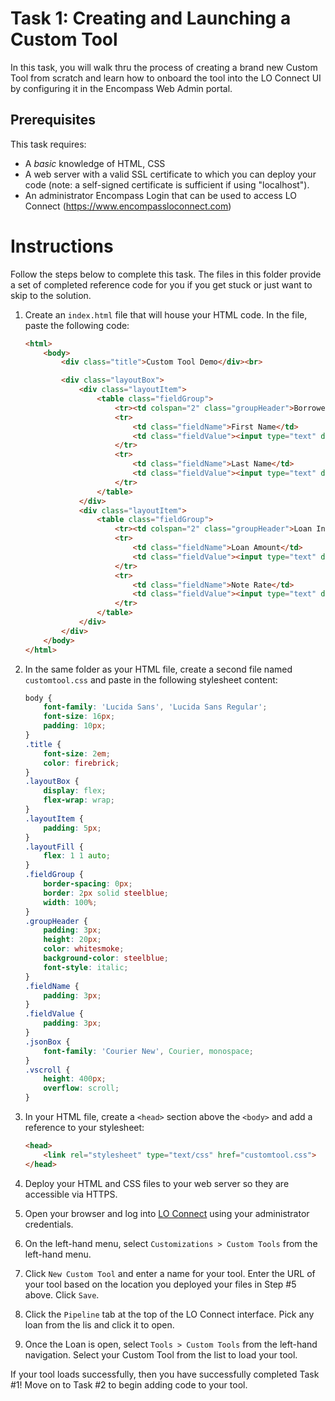 # Task 1: Creating and Launching a Custom Tool
In this task, you will walk thru the process of creating a brand new Custom Tool from scratch and learn how to onboard the tool into the LO Connect UI by configuring it in the Encompass Web Admin portal.

## Prerequisites
This task requires: 
* A *basic* knowledge of HTML, CSS
* A web server with a valid SSL certificate to which you can deploy your code (note: a self-signed certificate is sufficient if using "localhost"). 
* An administrator Encompass Login that can be used to access LO Connect (https://www.encompassloconnect.com)

# Instructions
Follow the steps below to complete this task. The files in this folder provide a set of completed reference code for you if you get stuck or just want to skip to the solution.

1. Create an `index.html` file that will house your HTML code. In the file, paste the following code:

    ```html
    <html>
        <body>
            <div class="title">Custom Tool Demo</div><br>

            <div class="layoutBox">
                <div class="layoutItem">
                    <table class="fieldGroup">
                        <tr><td colspan="2" class="groupHeader">Borrower Info</td></tr>
                        <tr>
                            <td class="fieldName">First Name</td>
                            <td class="fieldValue"><input type="text" data-field-id="4000"></td>
                        </tr>
                        <tr>
                            <td class="fieldName">Last Name</td>
                            <td class="fieldValue"><input type="text" data-field-id="4002"></td>
                        </tr>
                    </table>
                </div>
                <div class="layoutItem">
                    <table class="fieldGroup">
                        <tr><td colspan="2" class="groupHeader">Loan Info</td></tr>
                        <tr>
                            <td class="fieldName">Loan Amount</td>
                            <td class="fieldValue"><input type="text" data-field-id="1109"></td>
                        </tr>
                        <tr>
                            <td class="fieldName">Note Rate</td>
                            <td class="fieldValue"><input type="text" data-field-id="3"></td>
                        </tr>
                    </table>
                </div>
            </div>
        </body>
    </html>
    ```

2. In the same folder as your HTML file, create a second file named `customtool.css` and paste in the following stylesheet content:

    ```css
    body {
        font-family: 'Lucida Sans', 'Lucida Sans Regular';
        font-size: 16px;
        padding: 10px;
    }
    .title {
        font-size: 2em;
        color: firebrick;
    }
    .layoutBox {
        display: flex;
        flex-wrap: wrap;
    }
    .layoutItem {
        padding: 5px;
    }
    .layoutFill {
        flex: 1 1 auto;
    }
    .fieldGroup {
        border-spacing: 0px;
        border: 2px solid steelblue;
        width: 100%;
    }
    .groupHeader {
        padding: 3px;
        height: 20px;
        color: whitesmoke;
        background-color: steelblue;
        font-style: italic;
    }
    .fieldName {
        padding: 3px;
    }
    .fieldValue {
        padding: 3px;
    }
    .jsonBox {
        font-family: 'Courier New', Courier, monospace;
    }
    .vscroll {
        height: 400px;
        overflow: scroll;
    }
    ```

3. In your HTML file, create a `<head>` section above the `<body>` and add a reference to your stylesheet:

    ```html
    <head>
        <link rel="stylesheet" type="text/css" href="customtool.css">
    </head>
    ```

5. Deploy your HTML and CSS files to your web server so they are accessible via HTTPS.

6. Open your browser and log into [LO Connect](https://www.encompassloconnect.com/) using your administrator credentials.

7. On the left-hand menu, select `Customizations > Custom Tools` from the left-hand menu.

8. Click `New Custom Tool` and enter a name for your tool. Enter the URL of your tool based on the location you deployed your files in Step #5 above. Click `Save`.

9. Click the `Pipeline` tab at the top of the LO Connect interface. Pick any loan from the lis and click it to open.

10. Once the Loan is open, select `Tools > Custom Tools` from the left-hand navigation. Select your Custom Tool from the list to load your tool.

If your tool loads successfully, then you have successfully completed Task #1! Move on to Task #2 to begin adding code to your tool.
